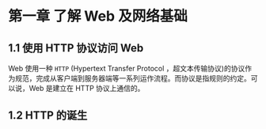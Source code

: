 <script setup>
import MTag from '@/MTag.vue';
</script>

# 第一章 了解 Web 及网络基础

## 1.1 使用 HTTP 协议访问 Web

Web 使用一种 `HTTP` (<m-tag>Hypertext Transfer Protocol</m-tag> ，超文本传输协议)的协议作为规范，完成从客户端到服务器端等一系列运作流程。而协议是指规则的约定。可以说，Web 是建立在 HTTP 协议上通信的。

## 1.2 HTTP 的诞生
